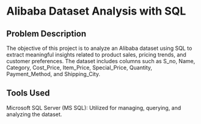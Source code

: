 # Alibaba Dataset Analysis with SQL

## Problem Description
The objective of this project is to analyze an Alibaba dataset using SQL to extract meaningful insights related to product sales, pricing trends, and customer preferences. The dataset includes columns such as S_no, Name, Category, Cost_Price, Item_Price, Special_Price, Quantity, Payment_Method, and Shipping_City.

## Tools Used
Microsoft SQL Server (MS SQL): Utilized for managing, querying, and analyzing the dataset.